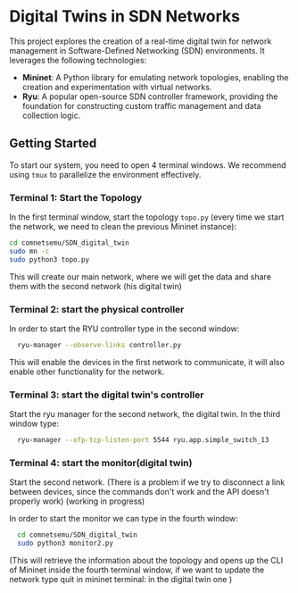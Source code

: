  # Digital Twins in SDN Networks
 
 This project explores the creation of a real-time digital twin for network management in Software-Defined Networking (SDN) environments. It leverages the following technologies:

 - **Mininet**: A Python library for emulating network topologies, enabling the creation and experimentation with virtual networks.
 - **Ryu**: A popular open-source SDN controller framework, providing the foundation for constructing custom traffic management and data collection logic.

 ## Getting Started

 To start our system, you need to open 4 terminal windows. We recommend using `tmux` to parallelize the environment effectively.

 ### Terminal 1: Start the Topology

 In the first terminal window, start the topology `topo.py` (every time we start the network, we need to clean the previous Mininet instance):

 ```bash
 cd comnetsemu/SDN_digital_twin
 sudo mn -c 
 sudo python3 topo.py
 ```

 This will create our main network, where we will get the data and share them with the second network (his digital twin)
 ### Terminal 2: start the physical controller

 In order to start the RYU controller type in the second window:

 ```bash
   ryu-manager --observe-links controller.py
 ```

 This will enable the devices in the first network to communicate, it will also enable other functionality for the network.
 ### Terminal 3: start the digital twin's controller
 Start the ryu manager for the second network, the digital twin.
 In the third window type:
 ```bash
   ryu-manager --ofp-tcp-listen-port 5544 ryu.app.simple_switch_13
 ```

 ### Terminal 4: start the monitor(digital twin)
 Start the second network.
 (There is a problem if we try to disconnect a link between devices, since the commands don't work and the API doesn't properly work) (working in progress) 
 
 In order to start the monitor we can type in the fourth window: 

 ```bash
   cd comnetsemu/SDN_digital_twin
   sudo python3 monitor2.py
 ```

 (This will retrieve the information about the topology and opens up the CLI of Mininet inside the fourth terminal window, if we want to update the network type quit in mininet terminal: in the digital twin one )
